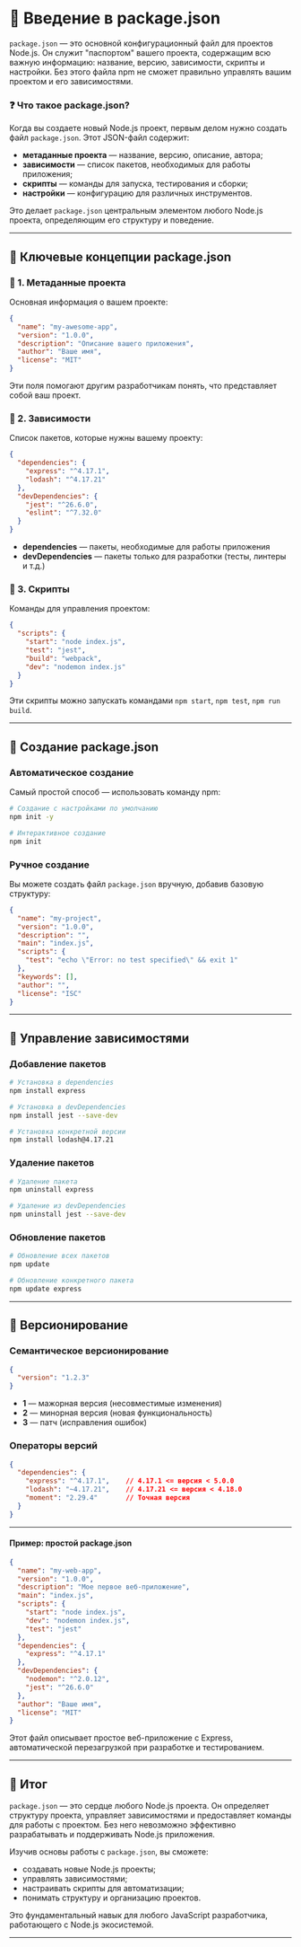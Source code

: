 # 📌 Введение в package.json

`package.json` — это основной конфигурационный файл для проектов Node.js. Он служит "паспортом" вашего проекта, содержащим всю важную информацию: название, версию, зависимости, скрипты и настройки. Без этого файла npm не сможет правильно управлять вашим проектом и его зависимостями.

### ❓ Что такое package.json?

Когда вы создаете новый Node.js проект, первым делом нужно создать файл `package.json`. Этот JSON-файл содержит:

* **метаданные проекта** — название, версию, описание, автора;
* **зависимости** — список пакетов, необходимых для работы приложения;
* **скрипты** — команды для запуска, тестирования и сборки;
* **настройки** — конфигурацию для различных инструментов.

Это делает `package.json` центральным элементом любого Node.js проекта, определяющим его структуру и поведение.

---

## 📌 Ключевые концепции package.json

### 🔹 1. **Метаданные проекта**

Основная информация о вашем проекте:

```json
{
  "name": "my-awesome-app",
  "version": "1.0.0",
  "description": "Описание вашего приложения",
  "author": "Ваше имя",
  "license": "MIT"
}
```

Эти поля помогают другим разработчикам понять, что представляет собой ваш проект.

### 🔹 2. **Зависимости**

Список пакетов, которые нужны вашему проекту:

```json
{
  "dependencies": {
    "express": "^4.17.1",
    "lodash": "^4.17.21"
  },
  "devDependencies": {
    "jest": "^26.6.0",
    "eslint": "^7.32.0"
  }
}
```

* **dependencies** — пакеты, необходимые для работы приложения
* **devDependencies** — пакеты только для разработки (тесты, линтеры и т.д.)

### 🔹 3. **Скрипты**

Команды для управления проектом:

```json
{
  "scripts": {
    "start": "node index.js",
    "test": "jest",
    "build": "webpack",
    "dev": "nodemon index.js"
  }
}
```

Эти скрипты можно запускать командами `npm start`, `npm test`, `npm run build`.

---

## 📌 Создание package.json

### Автоматическое создание

Самый простой способ — использовать команду npm:

```bash
# Создание с настройками по умолчанию
npm init -y

# Интерактивное создание
npm init
```

### Ручное создание

Вы можете создать файл `package.json` вручную, добавив базовую структуру:

```json
{
  "name": "my-project",
  "version": "1.0.0",
  "description": "",
  "main": "index.js",
  "scripts": {
    "test": "echo \"Error: no test specified\" && exit 1"
  },
  "keywords": [],
  "author": "",
  "license": "ISC"
}
```

---

## 📌 Управление зависимостями

### Добавление пакетов

```bash
# Установка в dependencies
npm install express

# Установка в devDependencies
npm install jest --save-dev

# Установка конкретной версии
npm install lodash@4.17.21
```

### Удаление пакетов

```bash
# Удаление пакета
npm uninstall express

# Удаление из devDependencies
npm uninstall jest --save-dev
```

### Обновление пакетов

```bash
# Обновление всех пакетов
npm update

# Обновление конкретного пакета
npm update express
```

---

## 📌 Версионирование

### Семантическое версионирование

```json
{
  "version": "1.2.3"
}
```

* **1** — мажорная версия (несовместимые изменения)
* **2** — минорная версия (новая функциональность)
* **3** — патч (исправления ошибок)

### Операторы версий

```json
{
  "dependencies": {
    "express": "^4.17.1",    // 4.17.1 <= версия < 5.0.0
    "lodash": "~4.17.21",    // 4.17.21 <= версия < 4.18.0
    "moment": "2.29.4"       // Точная версия
  }
}
```

---

#### Пример: простой package.json

```json
{
  "name": "my-web-app",
  "version": "1.0.0",
  "description": "Мое первое веб-приложение",
  "main": "index.js",
  "scripts": {
    "start": "node index.js",
    "dev": "nodemon index.js",
    "test": "jest"
  },
  "dependencies": {
    "express": "^4.17.1"
  },
  "devDependencies": {
    "nodemon": "^2.0.12",
    "jest": "^26.6.0"
  },
  "author": "Ваше имя",
  "license": "MIT"
}
```

Этот файл описывает простое веб-приложение с Express, автоматической перезагрузкой при разработке и тестированием.

---

## 🎯 Итог

`package.json` — это сердце любого Node.js проекта. Он определяет структуру проекта, управляет зависимостями и предоставляет команды для работы с проектом. Без него невозможно эффективно разрабатывать и поддерживать Node.js приложения.

Изучив основы работы с `package.json`, вы сможете:

* создавать новые Node.js проекты;
* управлять зависимостями;
* настраивать скрипты для автоматизации;
* понимать структуру и организацию проектов.

Это фундаментальный навык для любого JavaScript разработчика, работающего с Node.js экосистемой.

---